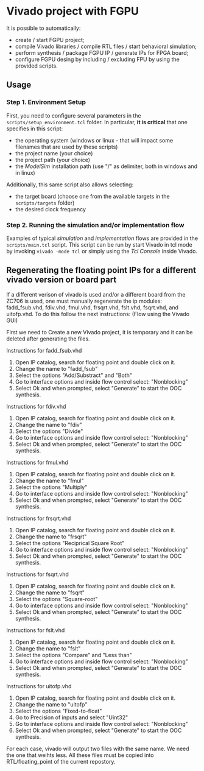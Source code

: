 # Vivado project with FGPU

It is possible to automatically:
* create / start FGPU project;
* compile Vivado libraries / compile RTL files / start behavioral simulation;
* perform synthesis / package FGPU IP / generate IPs for FPGA board;
* configure FGPU desing by including / excluding FPU
by using the provided scripts.

## Usage

### Step 1. Environment Setup

First, you need to configure several parameters in the `scripts/setup_environment.tcl` folder. In particular, **it is critical** that one specifies in this script:
- the operating system (windows or linux - that will impact some filenames that are used by these scripts)
- the project name (your choice)
- the project path (your choice)
- the *ModelSim* installation path (use "/" as delimiter, both in windows and in linux)

Additionally, this same script also allows selecting:
- the target board (choose one from the available targets in the `scripts/targets` folder)
- the desired clock frequency

### Step 2. Running the simulation and/or implementation flow

Examples of typical *simulation* and *implementation* flows are provided in the `scripts/main.tcl` script. This script can be run by start Vivado in tcl mode by invoking `vivado -mode tcl` or simply using the *Tcl Console* inside Vivado.
## Regenerating the floating point IPs for a different vivado version or board part

If a different verison of vivado is used and/or a different board from the ZC706 is used, one must manually regenerate the ip modules: fadd_fsub.vhd, fdiv.vhd, fmul.vhd, frsqrt.vhd, fslt.vhd, fsqrt.vhd, and uitofp.vhd. To do this follow the next instructions:
(Flow using the Vivado GUI) 

First we need to Create a new Vivado project, it is temporary and it can be deleted after generating the files. 

Instructions for fadd_fsub.vhd

1. Open IP catalog, search for floating point and double click on it.
2. Change the name to "fadd_fsub"
3. Select the options "Add/Substract" and "Both"
4. Go to interface options and inside flow control select: "Nonblocking"
5. Select Ok and when prompted, select "Generate" to start the OOC synthesis.

Instructions for fdiv.vhd

1. Open IP catalog, search for floating point and double click on it.
2. Change the name to "fdiv"
3. Select the options "Divide"
4. Go to interface options and inside flow control select: "Nonblocking"
5. Select Ok and when prompted, select "Generate" to start the OOC synthesis.

Instructions for fmul.vhd

1. Open IP catalog, search for floating point and double click on it.
2. Change the name to "fmul"
3. Select the options "Multiply"
4. Go to interface options and inside flow control select: "Nonblocking"
5. Select Ok and when prompted, select "Generate" to start the OOC synthesis.

Instructions for frsqrt.vhd

1. Open IP catalog, search for floating point and double click on it.
2. Change the name to "frsqrt"
3. Select the options "Reciprical Square Root"
4. Go to interface options and inside flow control select: "Nonblocking"
5. Select Ok and when prompted, select "Generate" to start the OOC synthesis.

Instructions for fsqrt.vhd

1. Open IP catalog, search for floating point and double click on it.
2. Change the name to "fsqrt"
3. Select the options "Square-root"
4. Go to interface options and inside flow control select: "Nonblocking"
5. Select Ok and when prompted, select "Generate" to start the OOC synthesis.

Instructions for fslt.vhd

1. Open IP catalog, search for floating point and double click on it.
2. Change the name to "fslt"
3. Select the options "Compare" and "Less than"
4. Go to interface options and inside flow control select: "Nonblocking"
5. Select Ok and when prompted, select "Generate" to start the OOC synthesis.

Instructions for uitofp.vhd

1. Open IP catalog, search for floating point and double click on it.
2. Change the name to "uitofp"
3. Select the options "Fixed-to-float"
4. Go to Precision of inputs and select "Uint32"
5. Go to interface options and inside flow control select: "Nonblocking"
6. Select Ok and when prompted, select "Generate" to start the OOC synthesis.

For each case, vivado will output two files with the same name. We need the one that weihts less. All these files must be copied into RTL/floating_point of the current repostory.

